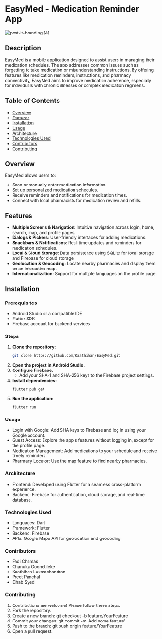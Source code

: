 # EasyMed - Medication Reminder App

![post-it-branding (4)](https://github.com/user-attachments/assets/dd4b53d9-f4bd-434c-8e27-7de67a6c6ee0)

## Description
EasyMed is a mobile application designed to assist users in managing their medication schedules. The app addresses common issues such as forgetting to take medication or misunderstanding instructions. By offering features like medication reminders, instructions, and pharmacy connectivity, EasyMed aims to improve medication adherence, especially for individuals with chronic illnesses or complex medication regimens.

## Table of Contents
- [Overview](#overview)
- [Features](#features)
- [Installation](#installation)
- [Usage](#usage)
- [Architecture](#architecture)
- [Technologies Used](#technologies-used)
- [Contributors](#contributors)
- [Contributing](#contributing)

## Overview
EasyMed allows users to:
- Scan or manually enter medication information.
- Set up personalized medication schedules.
- Receive reminders and notifications for medication times.
- Connect with local pharmacists for medication review and refills.

## Features
- **Multiple Screens & Navigation**: Intuitive navigation across login, home, search, map, and profile pages.
- **Dialogs & Pickers**: User-friendly interfaces for adding medications.
- **Snackbars & Notifications**: Real-time updates and reminders for medication schedules.
- **Local & Cloud Storage**: Data persistence using SQLite for local storage and Firebase for cloud storage.
- **Geolocation & Geocoding**: Locate nearby pharmacies and display them on an interactive map.
- **Internationalization**: Support for multiple languages on the profile page.

## Installation

### Prerequisites
- Android Studio or a compatible IDE
- Flutter SDK
- Firebase account for backend services

### Steps
1. **Clone the repository:**
   ```bash
   git clone https://github.com/Kaathihan/EasyMed.git
2. **Open the project in Android Studio.**
3. **Configure Firebase:**
      - Add your SHA-1 and SHA-256 keys to the Firebase project settings.
4. **Install dependencies:**
   ```
   flutter pub get
   ```
5. **Run the application:**
   ```
   flutter run
   ```

### Usage
- Login with Google: Add SHA keys to Firebase and log in using your Google account.
- Guest Access: Explore the app's features without logging in, except for the profile page.
- Medication Management: Add medications to your schedule and receive timely reminders.
- Pharmacy Locator: Use the map feature to find nearby pharmacies.

### Architecture
- Frontend: Developed using Flutter for a seamless cross-platform experience.
- Backend: Firebase for authentication, cloud storage, and real-time database.

### Technologies Used
- Languages: Dart
- Framework: Flutter
- Backend: Firebase
- APIs: Google Maps API for geolocation and geocoding

### Contributors
- Fadi Chamas 
- Chanuka Goonetileke 
- Kaathihan Luxmachandran
- Preet Panchal 
- Eihab Syed
  
### Contributing

   1. Contributions are welcome! Please follow these steps:
   2. Fork the repository.
   3. Create a new branch: git checkout -b feature/YourFeature
   4. Commit your changes: git commit -m 'Add some feature'
   5. Push to the branch: git push origin feature/YourFeature
   6. Open a pull request.

      
